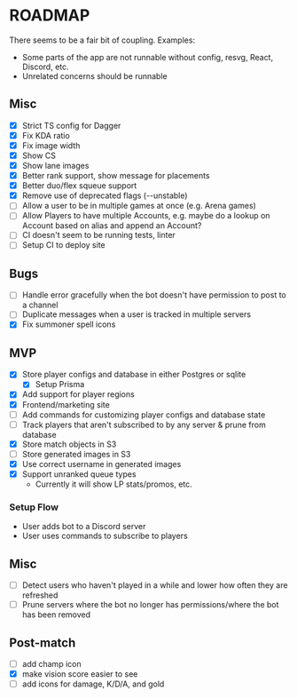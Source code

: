 # ROADMAP

There seems to be a fair bit of coupling. Examples:

- Some parts of the app are not runnable without config, resvg, React, Discord,
  etc.
- Unrelated concerns should be runnable

## Misc

- [x] Strict TS config for Dagger
- [x] Fix KDA ratio
- [x] Fix image width
- [x] Show CS
- [x] Show lane images
- [x] Better rank support, show message for placements
- [x] Better duo/flex squeue support
- [x] Remove use of deprecated flags (--unstable)
- [ ] Allow a user to be in multiple games at once (e.g. Arena games)
- [ ] Allow Players to have multiple Accounts, e.g. maybe do a lookup on Account based on alias and append an Account?
- [ ] CI doesn't seem to be running tests, linter
- [ ] Setup CI to deploy site

## Bugs

- [ ] Handle error gracefully when the bot doesn't have permission to post to a
      channel
- [ ] Duplicate messages when a user is tracked in multiple servers
- [x] Fix summoner spell icons

## MVP

- [x] Store player configs and database in either Postgres or sqlite
  - [x] Setup Prisma
- [x] Add support for player regions
- [x] Frontend/marketing site
- [ ] Add commands for customizing player configs and database state
- [ ] Track players that aren't subscribed to by any server & prune from
      database
- [x] Store match objects in S3
- [ ] Store generated images in S3
- [x] Use correct username in generated images
- [x] Support unranked queue types
  - Currently it will show LP stats/promos, etc.

### Setup Flow

- User adds bot to a Discord server
- User uses commands to subscribe to players

## Misc

- [ ] Detect users who haven't played in a while and lower how often they are
  refreshed
- [ ] Prune servers where the bot no longer has permissions/where the bot has been
  removed

## Post-match

- [ ] add champ icon
- [x] make vision score easier to see
- [ ] add icons for damage, K/D/A, and gold
